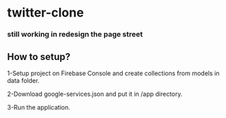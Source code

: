 # twitter-clone

### still working in redesign the page street 

## How to setup?
1-Setup project on Firebase Console and create collections from models in data folder.

2-Download google-services.json and put it in /app directory.

3-Run the application.
